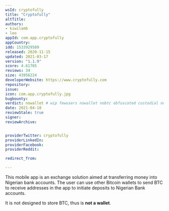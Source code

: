```yaml
---
wsId: cryptofully
title: "Cryptofully"
altTitle: 
authors:
- kiwilamb
- leo
appId: com.app.cryptofully
appCountry: 
idd: 1533929589
released: 2020-11-15
updated: 2021-03-17
version: "1.1.9"
score: 4.61765
reviews: 34
size: 43956224
developerWebsite: https://www.cryptofully.com
repository: 
issue: 
icon: com.app.cryptofully.jpg
bugbounty: 
verdict: nowallet # wip fewusers nowallet nobtc obfuscated custodial nosource nonverifiable reproducible bounty defunct
date: 2021-04-18
reviewStale: true
signer: 
reviewArchive:


providerTwitter: cryptofully
providerLinkedIn: 
providerFacebook: 
providerReddit: 

redirect_from:

---
```


This mobile app is an exchange solution aimed at transferring money into Nigerian bank accounts.
The user can use other Bitcoin wallets to send BTC to receive addresses in the
app to initiate deposits to Nigerian Bank accounts.

It is not designed to store BTC, thus is **not a wallet**.

